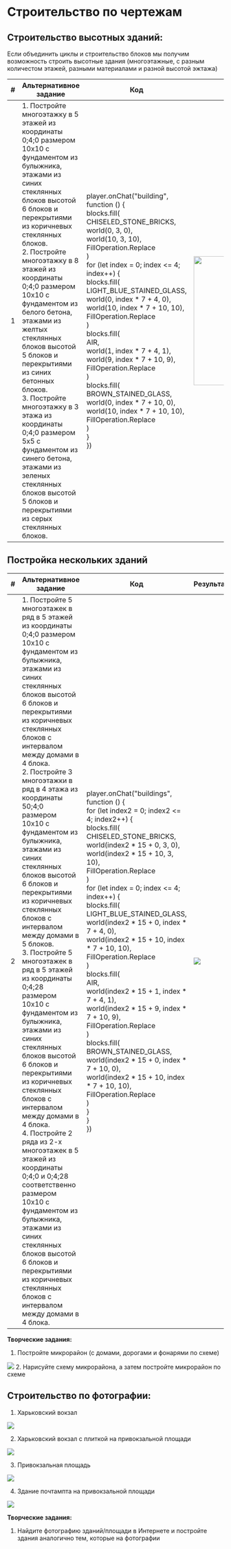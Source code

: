 # Строительство по чертежам
## Строительство высотных зданий:
Если объединить циклы и строительство блоков мы получим возможность строить высотные здания (многоэтажные, с разным количестом этажей, разными материалами и разной высотой эжтажа)

|#|Альтернативное задание|Код|Результат|
|---|---|---|---|
|1|1. Постройте многоэтажку в 5 этажей из координаты 0;4;0 размером 10х10 с фундаментом из булыжника, этажами из синих стеклянных блоков высотой 6 блоков и перекрытиями из коричневых стеклянных блоков.<br> 2. Постройте многоэтажку в 8 этажей из координаты 0;4;0 размером 10х10 с фундаментом из белого бетона, этажами из желтых стеклянных блоков высотой 5 блоков и перекрытиями из синих бетонных блоков. <br>3. Постройте многоэтажку в 3 этажа из координаты 0;4;0 размером 5х5 с фундаментом из синего бетона, этажами из зеленых стеклянных блоков высотой 5 блоков и перекрытиями из серых стеклянных блоков.  |player.onChat("building", function () {<br>    blocks.fill(<br>    CHISELED_STONE_BRICKS,<br>    world(0, 3, 0),<br>    world(10, 3, 10),<br>    FillOperation.Replace<br>    )<br>    for (let index = 0; index <= 4; index++) {<br>        blocks.fill(<br>        LIGHT_BLUE_STAINED_GLASS,<br>        world(0, index * 7 + 4, 0),<br>        world(10, index * 7 + 10, 10),<br>        FillOperation.Replace<br>        )<br>        blocks.fill(<br>        AIR,<br>        world(1, index * 7 + 4, 1),<br>        world(9, index * 7 + 10, 9),<br>        FillOperation.Replace<br>        )<br>        blocks.fill(<br>        BROWN_STAINED_GLASS,<br>        world(0, index * 7 + 10, 0),<br>        world(10, index * 7 + 10, 10),<br>        FillOperation.Replace<br>        )<br>    }<br>})<br>|<img src ="img/building_view.png" width=300>|

## Постройка нескольких зданий
|#|Альтернативное задание|Код|Результат|
|---|---|---|---|
|2| 1. Постройте 5 многоэтажек в ряд в 5 этажей из координаты 0;4;0 размером 10х10 с фундаментом из булыжника, этажами из синих стеклянных блоков высотой 6 блоков и перекрытиями из коричневых стеклянных блоков с интервалом между домами в 4 блока.<br> 2. Постройте 3 многоэтажки в ряд в 4 этажа из координаты 50;4;0 размером 10х10 с фундаментом из булыжника, этажами из синих стеклянных блоков высотой 6 блоков и перекрытиями из коричневых стеклянных блоков с интервалом между домами в 5 блоков.<br> 3. Постройте 5 многоэтажек в ряд в 5 этажей из координаты 0;4;28 размером 10х10 с фундаментом из булыжника, этажами из синих стеклянных блоков высотой 6 блоков и перекрытиями из коричневых стеклянных блоков с интервалом между домами в 4 блока.<br> 4. Постройте 2 ряда из 2-х многоэтажек в 5 этажей из координаты 0;4;0 и 0;4;28 соответственно размером 10х10 с фундаментом из булыжника, этажами из синих стеклянных блоков высотой 6 блоков и перекрытиями из коричневых стеклянных блоков с интервалом между домами в 4 блока.|player.onChat("buildings", function () {<br>    for (let index2 = 0; index2 <= 4; index2++) {<br>        blocks.fill(<br>        CHISELED_STONE_BRICKS,<br>        world(index2 * 15 + 0, 3, 0),<br>        world(index2 * 15 + 10, 3, 10),<br>        FillOperation.Replace<br>        )<br>        for (let index = 0; index <= 4; index++) {<br>            blocks.fill(<br>            LIGHT_BLUE_STAINED_GLASS,<br>            world(index2 * 15 + 0, index * 7 + 4, 0),<br>            world(index2 * 15 + 10, index * 7 + 10, 10),<br>            FillOperation.Replace<br>            )<br>            blocks.fill(<br>            AIR,<br>            world(index2 * 15 + 1, index * 7 + 4, 1),<br>            world(index2 * 15 + 9, index * 7 + 10, 9),<br>            FillOperation.Replace<br>            )<br>            blocks.fill(<br>            BROWN_STAINED_GLASS,<br>            world(index2 * 15 + 0, index * 7 + 10, 0),<br>            world(index2 * 15 + 10, index * 7 + 10, 10),<br>            FillOperation.Replace<br>            )<br>        }<br>    }<br>})|<img src = "img/buildings.png">|
**Творческие задания:**
1. Постройте микрорайон (с домами, дорогами и фонарями по схеме)  
<img src = "img/scheme.png">
2. Нарисуйте схему микрорайона, а затем постройте микрорайон по схеме


## Строительство по фотографии:
1. Харьковский вокзал   
<img src = "img/vokzal.jpeg">

2. Харьковский вокзал с плиткой на привокзальной площади  
<img src = "img/vokzal_light.jpeg">  

3. Привокзальная площадь  
<img src = "img/vokzal_square.jpeg">

4. Здание почтампта на привокзальной площади
<img src = "img/post_office.jpeg">

**Творческие задания:**
1. Найдите фотографию зданий/площади в Интернете и постройте здания аналогично тем, которые на фотографии

